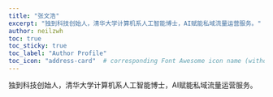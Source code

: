 ```yaml
---
title: "张文浩"
excerpt: "独到科技创始人，清华大学计算机系人工智能博士，AI赋能私域流量运营服务。"
author: neilzwh
toc: true
toc_sticky: true
toc_label: "Author Profile"
toc_icon: "address-card"  # corresponding Font Awesome icon name (without fa prefix)
---
```


独到科技创始人，清华大学计算机系人工智能博士，AI赋能私域流量运营服务。
